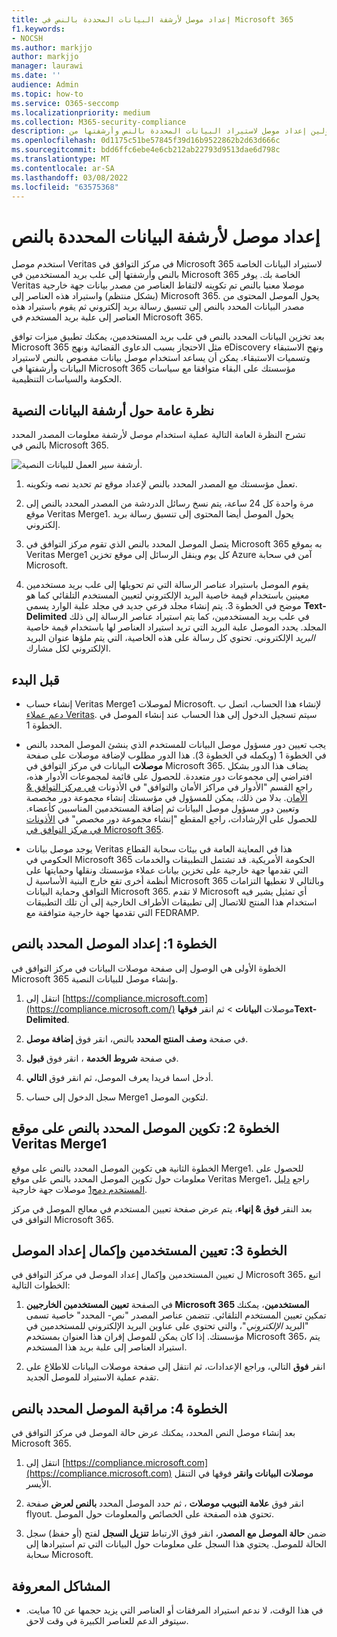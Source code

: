 ```yaml
---
title: إعداد موصل لأرشفة البيانات المحددة بالنص في Microsoft 365
f1.keywords:
- NOCSH
ms.author: markjjo
author: markjjo
manager: laurawi
ms.date: ''
audience: Admin
ms.topic: how-to
ms.service: O365-seccomp
ms.localizationpriority: medium
ms.collection: M365-security-compliance
description: يمكن للمسؤولين إعداد موصل لاستيراد البيانات المحددة بالنص وأرشفتها من Veritas إلى Microsoft 365. يتيح لك هذا الموصل أرشفة البيانات من مصادر بيانات جهة خارجية في Microsoft 365. بعد أرشفة هذه البيانات، يمكنك استخدام ميزات التوافق مثل احتجاز قانوني والبحث في المحتوى ونهج الاستبقاء لإدارة بيانات جهة خارجية.
ms.openlocfilehash: 0d1175c51be57845f39d16b9522862b2d63d666c
ms.sourcegitcommit: bdd6ffc6ebe4e6cb212ab22793d9513dae6d798c
ms.translationtype: MT
ms.contentlocale: ar-SA
ms.lasthandoff: 03/08/2022
ms.locfileid: "63575368"
---
```

# <a name="set-up-a-connector-to-archive-text-delimited-data"></a>إعداد موصل لأرشفة البيانات المحددة بالنص

استخدم موصل Veritas في مركز التوافق في Microsoft 365 لاستيراد البيانات الخاصة بالنص وأرشفتها إلى علب بريد المستخدمين في Microsoft 365 الخاصة بك. يوفر Veritas موصلا معنيا بالنص تم تكوينه لالتقاط العناصر من مصدر بيانات جهة خارجية (بشكل منتظم) واستيراد هذه العناصر إلى Microsoft 365.[](https://globanet.com/text-delimited) يحول الموصل المحتوى من مصدر البيانات المحدد بالنص إلى تنسيق رسالة بريد إلكتروني ثم يقوم باستيراد هذه العناصر إلى علبة بريد المستخدم في Microsoft 365.

بعد تخزين البيانات المحدد بالنص في علب بريد المستخدمين، يمكنك تطبيق ميزات توافق Microsoft 365 مثل الاحتجاز بسبب الدعاوى القضائية ونهج eDiscovery ونهج الاستبقاء وتسميات الاستبقاء. يمكن أن يساعد استخدام موصل بيانات مفصوص بالنص لاستيراد البيانات وأرشفتها في Microsoft 365 مؤسستك على البقاء متوافقا مع سياسات الحكومة والسياسات التنظيمية.

## <a name="overview-of-archiving-the-text-delimited-data"></a>نظرة عامة حول أرشفة البيانات النصية

تشرح النظرة العامة التالية عملية استخدام موصل لأرشفة معلومات المصدر المحدد بالنص في Microsoft 365.

![أرشفة سير العمل للبيانات النصية.](../media/TextDelimitedConnectorWorkflow.png)

1. تعمل مؤسستك مع المصدر المحدد بالنص لإعداد موقع تم تحديد نصه وتكوينه.

2. مرة واحدة كل 24 ساعة، يتم نسخ رسائل الدردشة من المصدر المحدد بالنص إلى موقع Veritas Merge1. يحول الموصل أيضا المحتوى إلى تنسيق رسالة بريد إلكتروني.

3. يتصل الموصل المحدد بالنص الذي تقوم مركز التوافق في Microsoft 365 به بموقع Veritas Merge1 كل يوم وينقل الرسائل إلى موقع تخزين Azure آمن في سحابة Microsoft.

4. يقوم الموصل باستيراد عناصر الرسالة التي تم تحويلها إلى علب بريد مستخدمين معينين باستخدام قيمة خاصية البريد  الإلكتروني لتعيين المستخدم التلقائي كما هو موضح في الخطوة 3. يتم إنشاء مجلد فرعي جديد في مجلد علبة الوارد يسمى **Text-Delimited** في علب بريد المستخدمين، كما يتم استيراد عناصر الرسالة إلى ذلك المجلد. يحدد الموصل علبة البريد التي تريد استيراد العناصر لها باستخدام قيمة خاصية *البريد* الإلكتروني. تحتوي كل رسالة على هذه الخاصية، التي يتم ملؤها عنوان البريد الإلكتروني لكل مشارك.

## <a name="before-you-begin"></a>قبل البدء

- إنشاء حساب Veritas Merge1 لموصلات Microsoft. لإنشاء هذا الحساب، اتصل ب [دعم عملاء Veritas](https://globanet.com/ms-connectors-contact). سيتم تسجيل الدخول إلى هذا الحساب عند إنشاء الموصل في الخطوة 1.

- يجب تعيين دور مسؤول موصل البيانات للمستخدم الذي ينشئ الموصل المحدد بالنص في الخطوة 1 (ويكمله في الخطوة 3). هذا الدور مطلوب لإضافة موصلات على صفحة **موصلات** البيانات في مركز التوافق في Microsoft 365. يضاف هذا الدور بشكل افتراضي إلى مجموعات دور متعددة. للحصول على قائمة لمجموعات الأدوار هذه، راجع القسم "الأدوار في مراكز الأمان والتوافق" في الأذونات [في مركز التوافق & الأمان](../security/office-365-security/permissions-in-the-security-and-compliance-center.md#roles-in-the-security--compliance-center). بدلا من ذلك، يمكن للمسؤول في مؤسستك إنشاء مجموعة دور مخصصة وتعيين دور مسؤول موصل البيانات ثم إضافة المستخدمين المناسبين كأعضاء. للحصول على الإرشادات، راجع المقطع "إنشاء مجموعة دور مخصص" في [الأذونات في مركز التوافق في Microsoft 365](microsoft-365-compliance-center-permissions.md#create-a-custom-role-group).

- يوجد موصل بيانات Veritas هذا في المعاينة العامة في بيئات سحابة القطاع الحكومي في Microsoft 365 الحكومة الأمريكية. قد تشتمل التطبيقات والخدمات التي تقدمها جهة خارجية على تخزين بيانات عملاء مؤسستك ونقلها وحمايتها على أنظمة أخرى تقع خارج البنية الأساسية ل Microsoft 365 وبالتالي لا تغطيها التزامات التوافق وحماية البيانات Microsoft 365. لا تقدم Microsoft أي تمثيل يشير فيه استخدام هذا المنتج للاتصال إلى تطبيقات  الأطراف الخارجية إلى أن تلك التطبيقات التي تقدمها جهة خارجية متوافقة مع FEDRAMP.

## <a name="step-1-set-up-the-text-delimited-connector"></a>الخطوة 1: إعداد الموصل المحدد بالنص

الخطوة الأولى هي الوصول إلى صفحة موصلات البيانات في مركز التوافق في Microsoft 365 وإنشاء موصل للبيانات النصية.

1. انتقل إلى [https://compliance.microsoft.com](https://compliance.microsoft.com/) موصلات **البيانات** >  ثم انقر **فوقهاText-Delimited**.

2. في صفحة **وصف المنتج المحدد** بالنص، انقر فوق **إضافة موصل**.

3. في صفحة **شروط الخدمة** ، انقر فوق **قبول**.

4. أدخل اسما فريدا يعرف الموصل، ثم انقر فوق **التالي**.

5. سجل الدخول إلى حساب Merge1 لتكوين الموصل.

## <a name="step-2-configure-the-text-delimited-connector-on-the-veritas-merge1-site"></a>الخطوة 2: تكوين الموصل المحدد بالنص على موقع Veritas Merge1

الخطوة الثانية هي تكوين الموصل المحدد بالنص على موقع Merge1. للحصول على معلومات حول تكوين الموصل المحدد بالنص على موقع Veritas Merge1، راجع [دليل المستخدم دمج1](https://docs.ms.merge1.globanetportal.com/Merge1%20Third-Party%20Connectors%20text-delimited%20User%20Guide%20.pdf) موصلات جهة خارجية.

بعد النقر **فوق & إنهاء**، يتم عرض صفحة تعيين المستخدم  في معالج الموصل في مركز التوافق في Microsoft 365.

## <a name="step-3-map-users-and-complete-the-connector-setup"></a>الخطوة 3: تعيين المستخدمين وإكمال إعداد الموصل

ل تعيين المستخدمين وإكمال إعداد الموصل في مركز التوافق في Microsoft 365، اتبع الخطوات التالية:

1. في الصفحة **تعيين المستخدمين الخارجيين Microsoft 365 المستخدمين**، يمكنك تمكين تعيين المستخدم التلقائي. تتضمن عناصر المصدر "نص- المحدد" خاصية تسمى "البريد *الإلكتروني*"، والتي تحتوي على عناوين البريد الإلكتروني للمستخدمين في مؤسستك. إذا كان يمكن للموصل إقران هذا العنوان بمستخدم Microsoft 365، يتم استيراد العناصر إلى علبة بريد هذا المستخدم.

2. انقر **فوق** التالي، وراجع الإعدادات، ثم انتقل إلى صفحة  موصلات البيانات للاطلاع على تقدم عملية الاستيراد للموصل الجديد.

## <a name="step-4-monitor-the-text-delimited-connector"></a>الخطوة 4: مراقبة الموصل المحدد بالنص

بعد إنشاء موصل النص المحدد، يمكنك عرض حالة الموصل في مركز التوافق في Microsoft 365.

1. انتقل إلى [https://compliance.microsoft.com](https://compliance.microsoft.com) **موصلات البيانات وانقر** فوقها في التنقل الأيسر.

2. انقر فوق **علامة التبويب موصلات** ، ثم حدد الموصل المحدد **بالنص لعرض** صفحة flyout. تحتوي هذه الصفحة على الخصائص والمعلومات حول الموصل.

3. ضمن **حالة الموصل مع المصدر**، انقر فوق الارتباط **تنزيل السجل** لفتح (أو حفظ) سجل الحالة للموصل. يحتوي هذا السجل على معلومات حول البيانات التي تم استيرادها إلى سحابة Microsoft.

## <a name="known-issues"></a>المشاكل المعروفة

- في هذا الوقت، لا ندعم استيراد المرفقات أو العناصر التي يزيد حجمها عن 10 مبايت. سيتوفر الدعم للعناصر الكبيرة في وقت لاحق.
